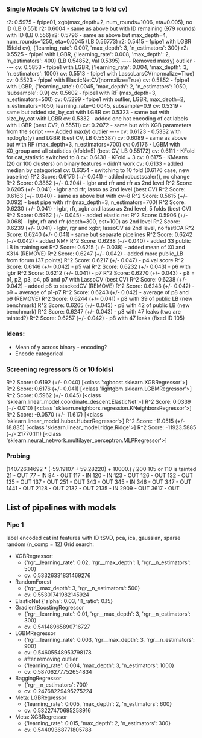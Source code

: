 ### Single Models CV (switched to 5 fold cv)
r2: 0.5975 - fpipe01, xgb(max_depth=2, num_rounds=1006, eta=0.005), no ID (LB 0.551)
r2: 0.6004 - same as above but with ID remaining (979 rounds) with ID (LB 0.556)
r2: 0.5796 - same as above but max_depth=4, num_rounds=1250, eta=0.0045 (LB 0.56773)
r2: 0.5415 - fpipe1 with LGBR (5fold cv), {'learning_rate': 0.007, 'max_depth': 3, 'n_estimators': 300}
r2: 0.5525 - fpipe1 with LGBR, {'learning_rate': 0.008, 'max_depth': 2, 'n_estimators': 400} (LB 0.54852, Val 0.5395)
---- Removed max(y) outlier ----
cv: 0.5853 - fpipe1 with LGBR, {'learning_rate': 0.004, 'max_depth': 3, 'n_estimators': 1000}
cv: 0.5513 - fpipe1 with LassoLarsCV(normalize=True)
cv: 0.5523 - fpipe1 with ElasticNetCV(normalize=True)
cv: 0.5852 - fpipe1 with LGBR, {'learning_rate': 0.0045, 'max_depth': 2, 'n_estimators': 1050, 'subsample': 0.9}
cv: 0.5602 - fpipe1 with RF (max_depth=3, n_estimators=500)
cv: 0.5299 - fpipe1 with outlier, LGBR, max_depth=2, n_estimators=1050, learning_rate=0.0045, subsample=0.9
cv: 0.5319 - same but added std_by_cat with LGBR
cv: 0.5323 - same but with size_by_cat with LGBR
cv: 0.5332 - added one hot encoding of cat labels with LGBR (best CV?, 0.55511)
cv: 0.2072 - same but with XGB parameters from the script
---- Added max(y) outlier ----
cv: 0.6123 - 0.5332 with np.log1p(y) and LGBR (best CV, LB 0.55387)
cv: 0.6089 - same as above but with RF (max_depth=3, n_estimators=700)
cv: 0.6176 - LGBM with X0_group and all statistics (kfold=5) (best CV, LB 0.55172)
cv: 0.6111 - KFold for cat_statistic switched to 8
cv: 0.6138 - KFold = 3
cv: 0.6175 - KMeans (20 or 100 clusters) on binary features - didn't work
cv: 0.6133 - added median by categorical
cv: 0.6354 - switching to 10 fold (0.6176 case, new baseline)
R^2 Score: 0.6176 (+/- 0.041) - added robustscaler(), no change
R^2 Score: 0.3862 (+/- 0.204) - lgbr and rfr and rfr as 2nd level
R^2 Score: 0.6205 (+/- 0.041) - lgbr and rfr, lasso as 2nd level (best CV)
R^2 Score: 0.6163 (+/- 0.040) - same as above but with cv=8
R^2 Score: 0.5615 (+/- 0.092) - best pipe with rfr (max_depth=3, n_estimators=700)
R^2 Score: 0.6230 (+/- 0.041) - lgbr, rfr, xgbr and lasso as 2nd level, 5 folds (best CV)
R^2 Score: 0.5962 (+/- 0.045) - added elastic net
R^2 Score: 0.5906 (+/- 0.068) - lgbr, rfr and rfr (depth=300, est=100) as 2nd level
R^2 Score: 0.6239 (+/- 0.041) - lgbr, rgr and xgbr, lassoCV as 2nd level, no fastICA
R^2 Score: 0.6240 (+/- 0.041) - same but separate pipelines
R^2 Score: 0.6242 (+/- 0.042) - added NMF
R^2 Score: 0.6238 (+/- 0.040) - added 33 public LB in training set
R^2 Score: 0.6215 (+/- 0.038) - added mean of X0 and X314 (REMOVE)
R^2 Score: 0.6247 (+/- 0.042) - added more public_LB from forum (37 points)
R^2 Score: 0.6217 (+/- 0.047) - p4 val score
R^2 Score: 0.6146 (+/- 0.042) - p5 val
R^2 Score: 0.6232 (+/- 0.043) - p6 with lgbr
R^2 Score: 0.6212 (+/- 0.041) - p7
R^2 Score: 0.6270 (+/- 0.043) - p8 = p1, p2, p3, p4, p5 and p7 with LassoCV (best CV)
R^2 Score: 0.6238 (+/- 0.042) - added p6 to stackedCV (REMOVE)
R^2 Score: 0.6243 (+/- 0.042) - p9 = average of p1-p7
R^2 Score: 0.6243 (+/- 0.042) - average of p8 and p9 (REMOVE)
R^2 Score: 0.6244 (+/- 0.041) - p8 with 39 of public LB (new benchmark)
R^2 Score: 0.6265 (+/- 0.043) - p8 with 42 of public LB (new benchmark)
R^2 Score: 0.6247 (+/- 0.043) - p8 with 47 leaks (two are tainted?)
R^2 Score: 0.6257 (+/- 0.042) - p8 with 47 leaks (fixed ID 105)

### Ideas:
- Mean of y across binary - encoding?
- Encode categorical

### Screening regressors (5 or 10 folds)
R^2 Score: 0.6192 (+/- 0.040) [<class 'xgboost.sklearn.XGBRegressor'>]
R^2 Score: 0.6176 (+/- 0.041) [<class 'lightgbm.sklearn.LGBMRegressor'>]
R^2 Score: 0.5962 (+/- 0.045) [<class 'sklearn.linear_model.coordinate_descent.ElasticNet'>]
R^2 Score: 0.0339 (+/- 0.010) [<class 'sklearn.neighbors.regression.KNeighborsRegressor'>]
R^2 Score: -9.0570 (+/- 11.617) [<class 'sklearn.linear_model.huber.HuberRegressor'>]
R^2 Score: -11.0515 (+/- 18.835) [<class 'sklearn.linear_model.ridge.Ridge'>]
R^2 Score: -11923.5885 (+/- 21770.111) [<class 'sklearn.neural_network.multilayer_perceptron.MLPRegressor'>]


### Probing
(140726.14692 * (-59.19107 + 59.28220) + 10000.) / 200
105 or 110 is tainted
21 - OUT
77 - IN
84 - OUT
117 - IN
120 - IN
123 - OUT
126 - OUT
132 - OUT
135 - OUT
137 - OUT
251 - OUT
343 - OUT
345 - IN
346 - OUT
347 - OUT
1441 - OUT
2128 - OUT
2132 - OUT
2135 - IN
2909 - OUT
3617 - OUT


## List of pipelines with models
### Pipe 1
label encoded cat
int features with ID
tSVD, pca, ica, gaussian, sparse random (n_comp = 12)
Grid search:
- XGBRegressor:
	- {'rgr__learning_rate': 0.02, 'rgr__max_depth': 1, 'rgr__n_estimators': 500}
	- cv: 0.53326331831469276
- RandomForest
	- {'rgr__max_depth': 3, 'rgr__n_estimators': 500}
	- cv: 0.55301741982145924
- ElasticNet {'alpha': 0.03, 'l1_ratio': 0.15}
- GradientBoostingRegressor
	- {'rgr__learning_rate': 0.01, 'rgr__max_depth': 3, 'rgr__n_estimators': 300}
	- cv: 0.54148965890716727
- LGBMRegressor
	- {'rgr__learning_rate': 0.003, 'rgr__max_depth': 3, 'rgr__n_estimators': 900}
	- сv: 0.54605548953798178
	- after removing outlier
	- {'learning_rate': 0.004, 'max_depth': 3, 'n_estimators': 1000}
	- cv: 0.58706277752654834
- BaggingRegressor
	- {'rgr__n_estimators': 700}
	- cv: 0.24768229495275224
- Meta: LGBRegressor
	- {'learning_rate': 0.005, 'max_depth': 2, 'n_estimators': 600}
	- cv: 0.53227470695258916
- Meta: XGBRegressor
	- {'learning_rate': 0.015, 'max_depth': 2, 'n_estimators': 300}
	- cv: 0.54409368771805788
